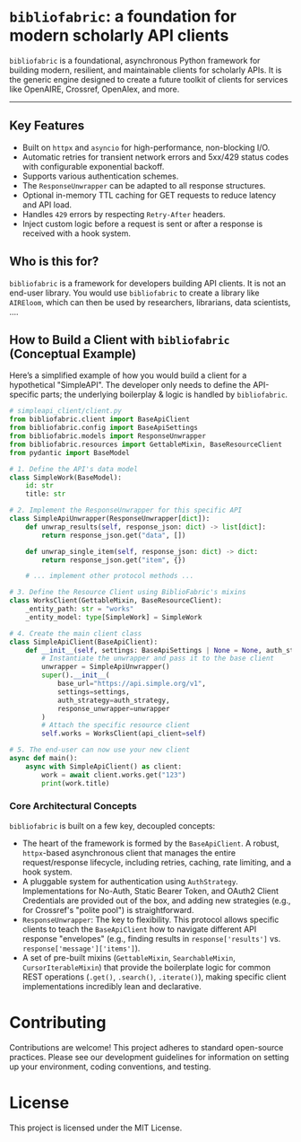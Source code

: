 # `bibliofabric`: a foundation for modern scholarly API clients

`bibliofabric` is a foundational, asynchronous Python framework for building modern, resilient, and maintainable clients for scholarly APIs. It is the generic engine designed to create a future toolkit of clients for services like OpenAIRE, Crossref, OpenAlex, and more.

---

## Key Features

*   Built on `httpx` and `asyncio` for high-performance, non-blocking I/O.
*   Automatic retries for transient network errors and 5xx/429 status codes with configurable exponential backoff.
*   Supports various authentication schemes.
*   The `ResponseUnwrapper` can be adapted to all response structures.
*   Optional in-memory TTL caching for GET requests to reduce latency and API load.
*   Handles `429` errors by respecting `Retry-After` headers.
*   Inject custom logic before a request is sent or after a response is received with a hook system.

## Who is this for?

`bibliofabric` is a framework for developers building API clients. It is not an end-user library. You would use `bibliofabric` to create a library like `AIREloom`, which can then be used by researchers, librarians, data scientists, ....

## How to Build a Client with `bibliofabric` (Conceptual Example)

Here’s a simplified example of how you would build a client for a hypothetical "SimpleAPI".
The developer only needs to define the API-specific parts; the underlying boilerplay & logic is handled by `bibliofabric`.

```python
# simpleapi_client/client.py
from bibliofabric.client import BaseApiClient
from bibliofabric.config import BaseApiSettings
from bibliofabric.models import ResponseUnwrapper
from bibliofabric.resources import GettableMixin, BaseResourceClient
from pydantic import BaseModel

# 1. Define the API's data model
class SimpleWork(BaseModel):
    id: str
    title: str

# 2. Implement the ResponseUnwrapper for this specific API
class SimpleApiUnwrapper(ResponseUnwrapper[dict]):
    def unwrap_results(self, response_json: dict) -> list[dict]:
        return response_json.get("data", [])

    def unwrap_single_item(self, response_json: dict) -> dict:
        return response_json.get("item", {})

    # ... implement other protocol methods ...

# 3. Define the Resource Client using BiblioFabric's mixins
class WorksClient(GettableMixin, BaseResourceClient):
    _entity_path: str = "works"
    _entity_model: type[SimpleWork] = SimpleWork

# 4. Create the main client class
class SimpleApiClient(BaseApiClient):
    def __init__(self, settings: BaseApiSettings | None = None, auth_strategy=None):
        # Instantiate the unwrapper and pass it to the base client
        unwrapper = SimpleApiUnwrapper()
        super().__init__(
            base_url="https://api.simple.org/v1",
            settings=settings,
            auth_strategy=auth_strategy,
            response_unwrapper=unwrapper
        )
        # Attach the specific resource client
        self.works = WorksClient(api_client=self)

# 5. The end-user can now use your new client
async def main():
    async with SimpleApiClient() as client:
        work = await client.works.get("123")
        print(work.title)
```



### Core Architectural Concepts

`bibliofabric` is built on a few key, decoupled concepts:

*  The heart of the framework  is formed by the `BaseApiClient`. A robust, `httpx`-based asynchronous client that manages the entire request/response lifecycle, including retries, caching, rate limiting, and a hook system.
*   A pluggable system for authentication using `AuthStrategy`. Implementations for No-Auth, Static Bearer Token, and OAuth2 Client Credentials are provided out of the box, and adding new strategies (e.g., for Crossref's "polite pool") is straightforward.
*   `ResponseUnwrapper`: The key to flexibility. This protocol allows specific clients to teach the `BaseApiClient` how to navigate different API response "envelopes" (e.g., finding results in `response['results']` vs. `response['message']['items']`).
*   A set of pre-built mixins (`GettableMixin`, `SearchableMixin`, `CursorIterableMixin`) that provide the boilerplate logic for common REST operations (`.get()`, `.search()`, `.iterate()`), making specific client implementations incredibly lean and declarative.


# Contributing
Contributions are welcome! This project adheres to standard open-source practices. Please see our development guidelines for information on setting up your environment, coding conventions, and testing.

# License
This project is licensed under the MIT License.
